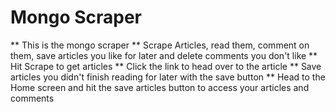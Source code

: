 # Mongo Scraper
** This is the mongo scraper
** Scrape Articles, read them, comment on them, save articles you like for later and delete comments you don't like
** Hit Scrape to get articles
** Click the link to head over to the article
** Save articles you didn't finish reading for later with the save button
** Head to the Home screen and hit the save articles button to access your articles and comments